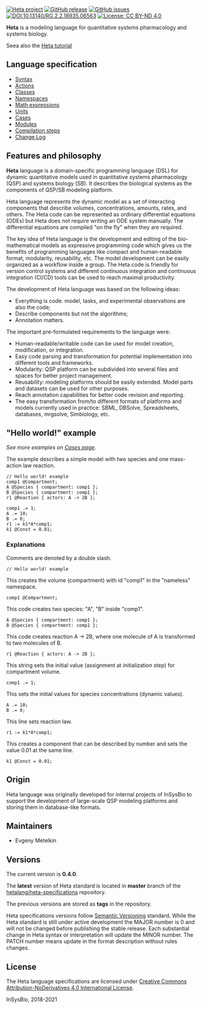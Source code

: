 [![Heta project](https://img.shields.io/badge/%CD%B1-Heta_project-blue)](https://hetalang.github.io/)
[![GitHub release](https://img.shields.io/github/release/hetalang/heta-specifications.svg)](https://github.com/hetalang/heta-specifications/releases/)
[![GitHub issues](https://img.shields.io/github/issues/hetalang/heta-specifications.svg)](https://GitHub.com/hetalang/heta-specifications/issues/)
[![DOI:10.13140/RG.2.2.18935.06563](https://zenodo.org/badge/DOI/10.13140/RG.2.2.14881.35682.svg)](https://doi.org/10.13140/RG.2.2.14881.35682)
[![License: CC BY-ND 4.0](https://img.shields.io/badge/License-CC%20BY--ND%204.0-lightgrey.svg)](http://creativecommons.org/licenses/by-nd/4.0/)

**Heta** is a modeling language for quantitative systems pharmacology and systems biology.

Seea also the [Heta tutorial](https://hetalang.github.io/#/resources/?id=lesson-0-introduction)

## Language specification

- [Syntax](https://hetalang.github.io/#/specifications/syntax)
- [Actions](https://hetalang.github.io/#/specifications/actions)
- [Classes](https://hetalang.github.io/#/specifications/classes)
- [Namespaces](https://hetalang.github.io/#/specifications/namespaces)
- [Math expressions](https://hetalang.github.io/#/specifications/math)
- [Units](https://hetalang.github.io/#/specifications/units)
- [Cases](https://hetalang.github.io/#/specifications/cases)
- [Modules](https://hetalang.github.io/#/specifications/modules)
- [Compilation steps](chttps://hetalang.github.io/#/specifications/ompilation)
- [Change Log](https://hetalang.github.io/#/specifications/changelog)

## Features and philosophy

**Heta** language is a domain-specific programming language (DSL) for dynamic quantitative models used in quantitative systems pharmacology (QSP) and systems biology (SB). It describes the biological systems as the components of QSP/SB modeling platform.

Heta language represents the dynamic model as a set of interacting components that describe volumes, concentrations, amounts, rates, and others. The Heta code can be represented as ordinary differential equations (ODEs) but Heta does not require writing an ODE system manually. The differential equations are compiled "on the fly" when they are required.

The key idea of Heta language is the development and editing of the bio-mathematical models as expressive programming code which gives us the benefits of programming languages like compact and human-readable format, modularity, reusability, etc. The model development can be easily organized as a workflow inside a group. The Heta code is friendly for version control systems and different continuous integration and continuous integration (CI/CD) tools can be used to reach maximal productivity.

The development of Heta language was based on the following ideas:

-  Everything is code: model, tasks, and experimental observations are also the code;
-  Describe components but not the algorithms;
-  Annotation matters.

The important pre-formulated requirements to the language were:

-  Human-readable/writable code can be used for model creation, modification, or integration.
-  Easy code parsing and transformation for potential implementation into different tools and frameworks.
-  Modularity: QSP platform can be subdivided into several files and spaces for better project management.
-  Reusability: modeling platforms should be easily extended. Model parts and datasets can be used for other purposes.
-  Reach annotation capabilities for better code revision and reporting.
-  The easy transformation from/to different formats of platforms and models currently used in practice: SBML, DBSolve, Spreadsheets, databases, mrgsolve, Simbiology, etc.

## "Hello world!" example

*See more examples on [Cases page](https://hetalang.github.io/#/specifications/cases).*

The example describes a simple model with two species and one mass-action law reaction.

```heta
// Hello world! example
comp1 @Compartment;
A @Species { compartment: comp1 };
B @Species { compartment: comp1 };
r1 @Reaction { actors: A -> 2B };

comp1 .= 1;
A .= 10;
B .= 0;
r1 := k1*A*comp1;
k1 @Const = 0.01;
```

### Explanations

Comments are denoted by a double slash.
```
// Hello world! example
```

This creates the volume (compartment) with id "comp1" in the "nameless" namespace.
```heta
comp1 @Compartment;
```

This code creates two species: "A", "B" inside "comp1".
```
A @Species { compartment: comp1 };
B @Species { compartment: comp1 };
```

This code creates reaction A -> 2B, where one molecule of A is transformed to two molecules of B.
```heta  
r1 @Reaction { actors: A -> 2B };
```

This string sets the initial value (assignment at initialization step) for compartment volume.
```
comp1 .= 1;
```

This sets the initial values for species concentrations (dynamic values).
```
A .= 10;
B .= 0;
```

This line sets reaction law.
```
r1 := k1*A*comp1;
```

This creates a component that can be described by number and sets the value 0.01 at the same line.
```
k1 @Const = 0.01;
```

## Origin

Heta language was originally developed for internal projects of InSysBio to support the development of large-scale QSP modeling platforms and storing them in database-like formats.

## Maintainers

- Evgeny Metelkin

## Versions

The current version is **0.4.0**.

The **latest** version of Heta standard is located in **master** branch of the [hetalang/heta-specifications](https://github.com/hetalang/heta-specifications) repository. 

The previous versions are stored as **tags** in the repository.

Heta specifications versions follow [Semantic Versioning](https://semver.org/) standard. While the Heta standard is still under active development the MAJOR number is 0 and will not be changed before publishing the stable release. Each substantial change in Heta syntax or interpretation will update the MINOR number. The PATCH number means update in the format description without rules changes.

## License
The Heta language specifications are licensed under [Creative Commons Attribution-NoDerivatives 4.0 International License](http://creativecommons.org/licenses/by-nd/4.0/).

InSysBio, 2018-2021
